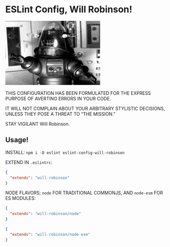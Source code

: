 # ESLint Config, Will Robinson!

<img alt="Robot spazzing out" src="robot.gif" />

THIS CONFIGURATION HAS BEEN FORMULATED FOR THE EXPRESS PURPOSE OF AVERTING
ERRORS IN YOUR CODE.

IT WILL NOT COMPLAIN ABOUT YOUR ARBITRARY STYLISTIC DECISIONS, UNLESS THEY POSE
A THREAT TO “THE MISSION.”

STAY VIGILANT Will Robinson.

## Usage!

INSTALL: `npm i -D eslint eslint-config-will-robinson`

EXTEND IN `.eslintrc`:

```json
{
  "extends": "will-robinson"
}
```

NODE FLAVORS; `node` FOR TRADITIONAL COMMONJS, AND `node-esm` FOR ES MODULES:

```json
{
  "extends": "will-robinson/node"
}
```

```json
{
  "extends": "will-robinson/node-esm"
}
```
